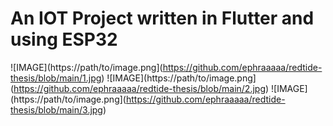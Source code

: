 # An IOT Project written in Flutter and using ESP32

![IMAGE](https://path/to/image.png](https://github.com/ephraaaaa/redtide-thesis/blob/main/1.jpg)
![IMAGE](https://path/to/image.png](https://github.com/ephraaaaa/redtide-thesis/blob/main/2.jpg)
![IMAGE](https://path/to/image.png](https://github.com/ephraaaaa/redtide-thesis/blob/main/3.jpg)


 
